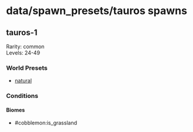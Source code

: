 # data/spawn_presets/tauros spawns  
  
## tauros-1  
Rarity: common  
Levels: 24-49  
  
### World Presets  
* [natural](/data/world_presets/natural.md)  
  
### Conditions  
  
#### Biomes  
  * #cobblemon:is_grassland
  
